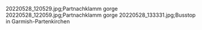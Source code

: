 20220528_120529.jpg;Partnachklamm gorge
20220528_122059.jpg;Partnachklamm gorge
20220528_133331.jpg;Busstop in Garmish-Partenkirchen
